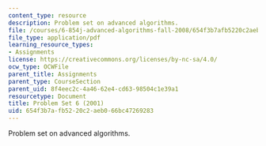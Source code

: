 ```yaml
---
content_type: resource
description: Problem set on advanced algorithms.
file: /courses/6-854j-advanced-algorithms-fall-2008/654f3b7afb5220c2aeb066bc47269283_homework6.pdf
file_type: application/pdf
learning_resource_types:
- Assignments
license: https://creativecommons.org/licenses/by-nc-sa/4.0/
ocw_type: OCWFile
parent_title: Assignments
parent_type: CourseSection
parent_uid: 8f4eec2c-4a46-62e4-cd63-98504c1e39a1
resourcetype: Document
title: Problem Set 6 (2001)
uid: 654f3b7a-fb52-20c2-aeb0-66bc47269283
---
```

Problem set on advanced algorithms.